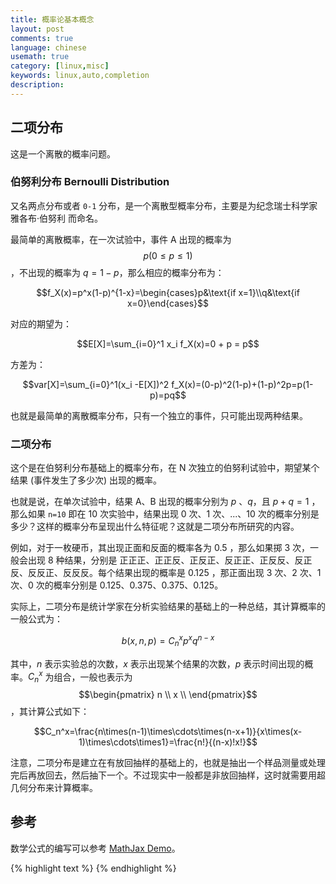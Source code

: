 ```yaml
---
title: 概率论基本概念
layout: post
comments: true
language: chinese
usemath: true
category: [linux,misc]
keywords: linux,auto,completion
description:
---
```


<!-- more -->

<!--
## 箱形图 Box and Whisker

是一种用作显示一组数据分散情况资料的统计图。

## 中心极限定理 Central Limit Theorem

给定一个任意分布的总体，每次从这些总体中随机抽取 n 个抽样，一共抽 m 次， 然后把这 m 组抽样分别求出平均值，这些平均值的分布接近正态分布。

其中需要注意：

1. 总体本身不要求是正态分布，可以是任意分布类型。
2. 样本每组要足够大，但也不需要太大。一般大于等于 30 即可。

相关的介绍
https://zhuanlan.zhihu.com/p/25241653

## 样本方差

用来解释为什么样本方差的分母是 N-1
https://www.zhihu.com/question/20099757


#########################################
## 概率论
#########################################

## 概率质量 VS. 概率密度

在概率论中，概率质量函数 (Probability Mass Function, PMF) 是离散随机变量在各特定取值上的概率；概率密度函数 (Probability Density Function, PDF) 用来描述该随机变量在某个确定的取值点附近可能性的函数。

两者的不同点在于: A) 概率质量函数是对离散随机变量定义的，本身代表该值的概率；B) 概率密度函数是对连续随机变量定义的，本身不是概率，只有对连续随机变量的概率密度函数在某区间内进行积分后才是概率。

对概率密度函数的积分又称为累积分布函数或者分布函数 (Cumulative Distribution Function, CDF)，用来描述一个实随机变量 `x` 的概率分布。
-->

## 二项分布

这是一个离散的概率问题。

### 伯努利分布 Bernoulli Distribution

又名两点分布或者 `0-1` 分布，是一个离散型概率分布，主要是为纪念瑞士科学家 雅各布·伯努利 而命名。

最简单的离散概率，在一次试验中，事件 A 出现的概率为 $$p(0\le p \le 1)$$，不出现的概率为 $q=1-p$，那么相应的概率分布为：

$$f_X(x)=p^x(1-p)^{1-x}=\begin{cases}p&\text{if x=1}\\q&\text{if x=0}\end{cases}$$

对应的期望为：

$$E[X]=\sum_{i=0}^1 x_i f_X(x)=0 + p = p$$

方差为：

$$var[X]=\sum_{i=0}^1(x_i -E[X])^2 f_X(x)=(0-p)^2(1-p)+(1-p)^2p=p(1-p)=pq$$

也就是最简单的离散概率分布，只有一个独立的事件，只可能出现两种结果。

### 二项分布

这个是在伯努利分布基础上的概率分布，在 N 次独立的伯努利试验中，期望某个结果 (事件发生了多少次) 出现的概率。

也就是说，在单次试验中，结果 A、B 出现的概率分别为 $p$ 、$q$，且 $p+q=1$ ，那么如果 `n=10` 即在 10 次实验中，结果出现 0 次、1 次、...、10 次的概率分别是多少？这样的概率分布呈现出什么特征呢？这就是二项分布所研究的内容。

例如，对于一枚硬币，其出现正面和反面的概率各为 0.5 ，那么如果掷 3 次，一般会出现 8 种结果，分别是 正正正、正正反、正反正、反正正、正反反、反正反、反反正、反反反。每个结果出现的概率是 0.125 ，那正面出现 3 次、2 次、1 次、0 次的概率分别是 0.125、0.375、0.375、0.125。

实际上，二项分布是统计学家在分析实验结果的基础上的一种总结，其计算概率的一般公式为：

$$b(x,n,p)=C_n^xp^xq^{n-x}$$

其中，$n$ 表示实验总的次数，$x$ 表示出现某个结果的次数，$p$ 表示时间出现的概率。$C_n^x$ 为组合，一般也表示为 $$\begin{pmatrix} n \\ x \\ \end{pmatrix}$$，其计算公式如下：

$$C_n^x=\frac{n\times(n-1)\times\cdots\times(n-x+1)}{x\times(x-1)\times\cdots\times1}=\frac{n!}{(n-x)!x!}$$

注意，二项分布是建立在有放回抽样的基础上的，也就是抽出一个样品测量或处理完后再放回去，然后抽下一个。不过现实中一般都是非放回抽样，这时就需要用超几何分布来计算概率。

<!--
有关于GB/T2828中的介绍
https://zhuanlan.zhihu.com/p/24692791

PS. 高尔顿钉板实际上是符合二项分布的。

## 超几何分布

与二项分布不同的是，这里采用的是非放回抽样。

## 泊松分布 VS. 指数分布

在日常生活中，可以将大量事件解释成有固定频率，例如：

某医院平均每小时出生3个婴儿
某公司平均每10分钟接到1个电话
某超市平均每天销售4包xx牌奶粉
某网站平均每分钟有2次访问

它们的特点就是，可以通过统计预估这些事件的总数，但是没法知道具体的发生时间。已知平均每小时出生 3 个婴儿，请问下一个小时，会出生几个？有可能一下子出生 6 个，也有可能一个都不出生。


泊松分布的概率质量函数为：

$$P(X=k)=\frac{e^{-\lambda}\lambda^k}{k!}$$


实际上，泊松分布可以通过二项分布进行模拟。

### 参考

泊松分布的现实意义是什么，为什么现实生活多数服从于泊松分布？
https://www.zhihu.com/question/26441147

## 指数分布 Exponential Distribution

指数分布是事件的时间间隔的概率。下面这些都属于指数分布。

婴儿出生的时间间隔
来电的时间间隔
奶粉销售的时间间隔
网站访问的时间间隔

指数分布的公式可以从泊松分布推断出来。如果下一个婴儿要间隔时间 t ，就等同于 t 之内没有任何婴儿出生。
-->

## 参考

数学公式的编写可以参考 [MathJax Demo](https://www.mathjax.org/#demo)。

<!--
https://blog.csdn.net/Mage_EE/article/details/75309174
https://www.zybuluo.com/knight/note/96093
https://www.zybuluo.com/codeep/note/163962  比较全
-->

{% highlight text %}
{% endhighlight %}
